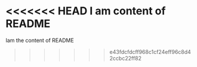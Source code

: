 <<<<<<< HEAD
I am content of README
=======
Iam the content of README
>>>>>>> e43fdcfdcff968c1cf24eff96c8d42ccbc22ff82
